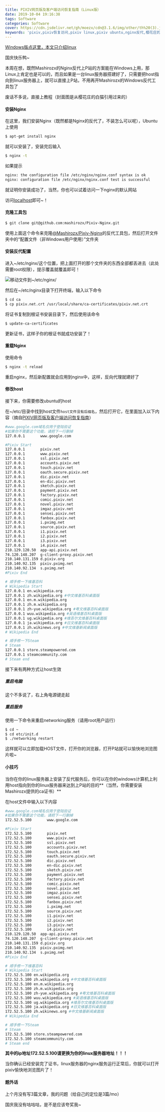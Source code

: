 ```yaml
---
title: PIXIV网页版及客户端访问恢复指南（Linux版）
date: 2019-10-04 19:16:38
tags: Software
categories: Software
cover: https://cdn.jsdelivr.net/gh/moezx/cdn@3.1.6/img/other/th%20(3).jpg
keywords: 'pixiv,pixiv恢复访问,pixiv linux,pixiv ubuntu,nginx反代,樱花庄的白猫'
---
```


[Windows版点这里，本文只介绍linux](https://2heng.xin/2017/09/19/pixiv/)

国庆快乐鸭~

本周在想，既然Mashirozx的Nginx反代上P站的方案能在Windows上用，那Linux上肯定也是可以的，而且如果是一台linux服务器搭建好了，只需要把host指向到linux服务器上，就可以直接上P站，不用再开Mashirozx的Windows反代工具包了

废话不多说，直接上教程（封面图是从樱花庄的白猫引用过来的）

#### 安装Nginx

在这里，我们安装Nginx（既然都是Nginx的反代了，不装怎么可以呢），Ubuntu上使用

```bash
$ apt-get install nginx
```

就可以安装了，安装完后输入

```bash
$ nginx -t
```

如果提示

```bash
nginx: the configuration file /etc/nginx/nginx.conf syntax is ok
nginx: configuration file /etc/nginx/nginx.conf test is successful
```

就证明你安装成功了，当然，你也可以试着访问一下nginx的默认网站

访问[localhost](http://localhost)即可~！

#### 克隆工具包

```bash
$ git clone git@github.com:mashirozx/Pixiv-Nginx.git
```

使用上面这个命令来克隆[@Mashirozx/Pixiv-Nginx](https://github.com/mashirozx/Pixiv-Nginx)的反代工具包，然后打开文件夹中的“配置文件（非Windows用户使用）”文件夹

#### 安装反代配置

进入~/etc/nginx/这个位置，把上面打开的那个文件夹的东西全部都丢进去（此处需要root权限），提示覆盖就覆盖即可！

![移动文件到~/etc/nginx/](https://cdn1.tianli0.top/gh/Vikutorika/assets@master/Pixiv-Nginx/Move-Files.png)

然后在~/etc/nginx目录下打开终端，输入以下命令

```bash
$ cd ca
$ cp pixiv.net.crt /usr/local/share/ca-certificates/pixiv.net.crt
```

将证书复制到根证书安装目录下，然后使用该命令

```bash
$ update-ca-certificates
```

更新证书，这样子你的根证书就成功安装了！

#### 重载Nginx

使用命令

```bash
$ nginx -t reload
```

重启nginx，然后新配置就会应用到nginx中，这样，反向代理就建好了

#### 修改host

接下来，你需要修改ubuntu的host

在~/etc/目录中找到host文件``host文件没有后缀名``，然后打开它，在里面加入以下内容（摘自[PIXIV网页版及客户端访问恢复指南](https://2heng.xin/2017/09/19/pixiv/)）

```bash
#www.google.com域名仅用于登陆验证
#如果你不需要这个功能，请把下一行删掉
127.0.0.1       www.google.com

#Pixiv Start
127.0.0.1       pixiv.net 
127.0.0.1       www.pixiv.net 
127.0.0.1       ssl.pixiv.net
127.0.0.1       accounts.pixiv.net 
127.0.0.1       touch.pixiv.net
127.0.0.1       oauth.secure.pixiv.net
127.0.0.1       dic.pixiv.net
127.0.0.1       en-dic.pixiv.net 
127.0.0.1       sketch.pixiv.net
127.0.0.1       payment.pixiv.net
127.0.0.1       factory.pixiv.net 
127.0.0.1       comic.pixiv.net  
127.0.0.1       novel.pixiv.net 
127.0.0.1       imgaz.pixiv.net 
127.0.0.1       sensei.pixiv.net
127.0.0.1       fanbox.pixiv.net
127.0.0.1       i.pximg.net
127.0.0.1       source.pixiv.net
127.0.0.1       i1.pixiv.net 
127.0.0.1       i2.pixiv.net 
127.0.0.1       i3.pixiv.net 
127.0.0.1       i4.pixiv.net 
210.129.120.50  app-api.pixiv.net  
74.120.148.207  g-client-proxy.pixiv.net 
210.140.131.159 d.pixiv.org 
210.140.92.135  pixiv.pximg.net  
210.140.92.134  s.pximg.net
#Pixiv End

# 顺手修一下维基百科
# Wikipedia Start
127.0.0.1 en.wikipedia.org
127.0.0.1 zh.wikipedia.org #中文维基百科桌面版
127.0.0.1 en.m.wikipedia.org
127.0.0.1 zh.m.wikipedia.org
127.0.0.1 zh-yue.wikipedia.org #粤文维基百科桌面版
127.0.0.1 wuu.wikipedia.org #吴语维基百科桌面版
127.0.0.1 ug.wikipedia.org #维吾尔文维基百科桌面版
127.0.0.1 ja.wikipedia.org #日文维基百科桌面版
127.0.0.1 zh.wikinews.org #中文维基新闻桌面版
# Wikipedia End

# 顺手修一下Steam
# Steam
127.0.0.1 store.steampowered.com
127.0.0.1 steamcommunity.com
# Steam end
```

接下来有两种方式让host生效

##### 重启电脑

这个不多说了，右上角电源键走起

##### 重启服务

使用一下命令来重启networking服务（请用root用户运行）

```bash
$ cd ~
$ cd etc/init.d
$ ./networking restart
```

这样就可以立即加载HOST文件，打开你的浏览器，打开P站就可以愉快地浏览图片啦~

#### 小技巧

当你在你的linux服务器上安装了反代服务后，你可以在你的windows计算机上利用host指向到你的linux服务器来达到上P站的目的**（当然，你需要安装Mashirozx提供的ca证书）**

在host文件中输入以下内容

```bash
#www.google.com域名仅用于登陆验证
#如果你不需要这个功能，请把下一行删掉
172.52.5.100       www.google.com

#Pixiv Start
172.52.5.100       pixiv.net 
172.52.5.100       www.pixiv.net 
172.52.5.100       ssl.pixiv.net
172.52.5.100       accounts.pixiv.net 
172.52.5.100       touch.pixiv.net
172.52.5.100       oauth.secure.pixiv.net
172.52.5.100       dic.pixiv.net
172.52.5.100       en-dic.pixiv.net 
172.52.5.100       sketch.pixiv.net
172.52.5.100       payment.pixiv.net
172.52.5.100       factory.pixiv.net 
172.52.5.100       comic.pixiv.net  
172.52.5.100       novel.pixiv.net 
172.52.5.100       imgaz.pixiv.net 
172.52.5.100       sensei.pixiv.net
172.52.5.100       fanbox.pixiv.net
172.52.5.100       i.pximg.net
172.52.5.100       source.pixiv.net
172.52.5.100       i1.pixiv.net 
172.52.5.100       i2.pixiv.net 
172.52.5.100       i3.pixiv.net 
172.52.5.100       i4.pixiv.net 
210.129.120.50  app-api.pixiv.net  
74.120.148.207  g-client-proxy.pixiv.net 
210.140.131.159 d.pixiv.org 
210.140.92.135  pixiv.pximg.net  
210.140.92.134  s.pximg.net
#Pixiv End

# 顺手修一下维基百科
# Wikipedia Start
172.52.5.100 en.wikipedia.org
172.52.5.100 zh.wikipedia.org #中文维基百科桌面版
172.52.5.100 en.m.wikipedia.org
172.52.5.100 zh.m.wikipedia.org
172.52.5.100 zh-yue.wikipedia.org #粤文维基百科桌面版
172.52.5.100 wuu.wikipedia.org #吴语维基百科桌面版
172.52.5.100 ug.wikipedia.org #维吾尔文维基百科桌面版
172.52.5.100 ja.wikipedia.org #日文维基百科桌面版
172.52.5.100 zh.wikinews.org #中文维基新闻桌面版
# Wikipedia End

# 顺手修一下Steam
# Steam
172.52.5.100 store.steampowered.com
172.52.5.100 steamcommunity.com
# Steam end
```

**其中的ip地址172.52.5.100请更换为你的linux服务器地址！！！**

当你确认已经安装完了证书，linux服务器的nginx服务运行正常后，你就可以打开pixiv愉快地浏览图片了！

#### 题外话

上个月没有写3篇文章，我的问题（给自己的定位是3篇/mo）

国庆我没有咕咕咕，是不是应该夸奖我~